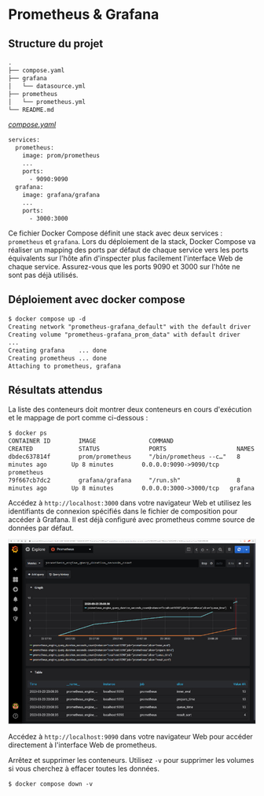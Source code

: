 # Prometheus & Grafana

## Structure du projet
```
.
├── compose.yaml
├── grafana
│   └── datasource.yml
├── prometheus
│   └── prometheus.yml
└── README.md
```

[_compose.yaml_](compose.yaml)
```
services:
  prometheus:
    image: prom/prometheus
    ...
    ports:
      - 9090:9090
  grafana:
    image: grafana/grafana
    ...
    ports:
      - 3000:3000
```
Ce fichier Docker Compose définit une stack avec deux services : `prometheus` et `grafana`.
Lors du déploiement de la stack, Docker Compose va réaliser un mapping des ports par défaut de chaque service vers les ports équivalents sur l'hôte afin d'inspecter plus facilement l'interface Web de chaque service.
Assurez-vous que les ports 9090 et 3000 sur l'hôte ne sont pas déjà utilisés.

## Déploiement avec docker compose

```
$ docker compose up -d
Creating network "prometheus-grafana_default" with the default driver
Creating volume "prometheus-grafana_prom_data" with default driver
...
Creating grafana    ... done
Creating prometheus ... done
Attaching to prometheus, grafana

```

## Résultats attendus

La liste des conteneurs doit montrer deux conteneurs en cours d'exécution et le mappage de port comme ci-dessous :
```
$ docker ps
CONTAINER ID        IMAGE               COMMAND                  CREATED             STATUS              PORTS                    NAMES
dbdec637814f        prom/prometheus     "/bin/prometheus --c…"   8 minutes ago       Up 8 minutes        0.0.0.0:9090->9090/tcp   prometheus
79f667cb7dc2        grafana/grafana     "/run.sh"                8 minutes ago       Up 8 minutes        0.0.0.0:3000->3000/tcp   grafana
```
Accédez à `http://localhost:3000` dans votre navigateur Web et utilisez les identifiants de connexion spécifiés dans le fichier de composition pour accéder à Grafana. Il est déjà configuré avec prometheus comme source de données par défaut.

![Metriques de Prometheus](assets/output.jpg)

Accédez à `http://localhost:9090` dans votre navigateur Web pour accéder directement à l'interface Web de prometheus.

Arrêtez et supprimer les conteneurs. Utilisez `-v` pour supprimer les volumes si vous cherchez à effacer toutes les données.
```
$ docker compose down -v
```
